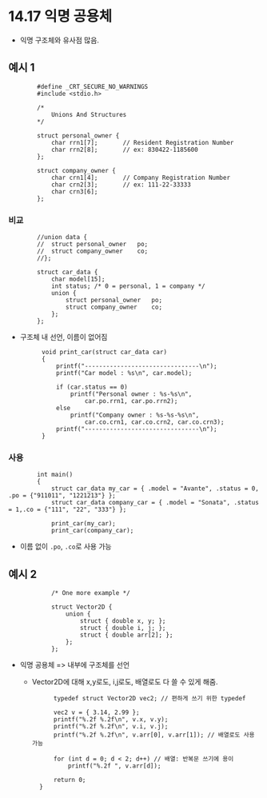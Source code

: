 # 14.17 익명 공용체
* 익명 구조체와 유사점 많음.

## 예시 1

            #define _CRT_SECURE_NO_WARNINGS
            #include <stdio.h>

            /*
                Unions And Structures
            */

            struct personal_owner {
                char rrn1[7];		// Resident Registration Number
                char rrn2[8];		// ex: 830422-1185600
            };

            struct company_owner {
                char crn1[4];		// Company Registration Number
                char crn2[3];		// ex: 111-22-33333
                char crn3[6];
            };

### 비교

            //union data {
            //	struct personal_owner	po;
            //	struct company_owner	co;
            //};

            struct car_data {
                char model[15];
                int status; /* 0 = personal, 1 = company */
                union {
                    struct personal_owner	po;
                    struct company_owner	co;
                };
            };

* 구조체 내 선언, 이름이 없어짐

            void print_car(struct car_data car)
            {
                printf("--------------------------------\n");
                printf("Car model : %s\n", car.model);

                if (car.status == 0)
                    printf("Personal owner : %s-%s\n",
                        car.po.rrn1, car.po.rrn2);
                else
                    printf("Company owner : %s-%s-%s\n",
                        car.co.crn1, car.co.crn2, car.co.crn3);
                printf("--------------------------------\n");
            }

### 사용

            int main()
            {
                struct car_data my_car = { .model = "Avante", .status = 0, .po = {"911011", "1221213"} };
                struct car_data company_car = { .model = "Sonata", .status = 1,.co = {"111", "22", "333"} };

                print_car(my_car);
                print_car(company_car);

* 이름 없이 `.po`, `.co`로 사용 가능

## 예시 2

                /* One more example */

                struct Vector2D {
                    union {						
                        struct { double x, y; };
                        struct { double i, j; };
                        struct { double arr[2]; };
                    };
                };

* 익명 공용체 => 내부에 구조체를 선언
    - Vector2D에 대해 x,y로도, i,j로도, 배열로도 다 쓸 수 있게 해줌.

                typedef struct Vector2D vec2; // 편하게 쓰기 위한 typedef

                vec2 v = { 3.14, 2.99 };
                printf("%.2f %.2f\n", v.x, v.y);
                printf("%.2f %.2f\n", v.i, v.j);
                printf("%.2f %.2f\n", v.arr[0], v.arr[1]); // 배열로도 사용 가능

                for (int d = 0; d < 2; d++) // 배열: 반복문 쓰기에 용이
                    printf("%.2f ", v.arr[d]);

                return 0;
            }
